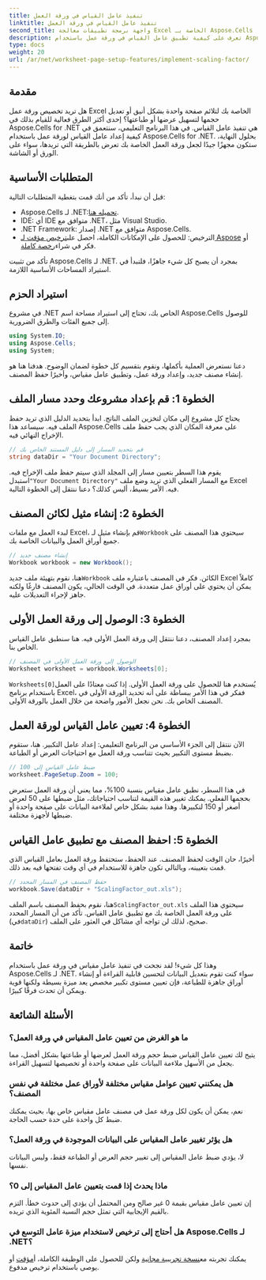 ```yaml
---
title: تنفيذ عامل القياس في ورقة العمل
linktitle: تنفيذ عامل القياس في ورقة العمل
second_title: واجهة برمجة تطبيقات معالجة Excel الخاصة بـ Aspose.Cells .NET
description: تعرف على كيفية تطبيق عامل القياس في ورقة عمل باستخدام Aspose.Cells for .NET من خلال برنامج تعليمي خطوة بخطوة وأمثلة وأسئلة شائعة. مثالي للقياس السلس.
type: docs
weight: 20
url: /ar/net/worksheet-page-setup-features/implement-scaling-factor/
---
```

## مقدمة

هل تريد تخصيص ورقة عمل Excel الخاصة بك لتلائم صفحة واحدة بشكل أنيق أو تعديل حجمها لتسهيل عرضها أو طباعتها؟ إحدى أكثر الطرق فعالية للقيام بذلك في Aspose.Cells for .NET هي تنفيذ عامل القياس. في هذا البرنامج التعليمي، سنتعمق في كيفية إعداد عامل القياس لورقة عمل باستخدام Aspose.Cells for .NET. بحلول النهاية، ستكون مجهزًا جيدًا لجعل ورقة العمل الخاصة بك تعرض بالطريقة التي تريدها، سواء على الورق أو الشاشة.

## المتطلبات الأساسية

قبل أن نبدأ، تأكد من أنك قمت بتغطية المتطلبات التالية:

-  Aspose.Cells لـ .NET:[تحميله هنا](https://releases.aspose.com/cells/net/).
- IDE: أي IDE متوافق مع .NET، مثل Visual Studio.
- .NET Framework: إصدار .NET متوافق مع Aspose.Cells.
-  الترخيص: للحصول على الإمكانات الكاملة، احصل على[ترخيص مؤقت لـ Aspose](https://purchase.aspose.com/temporary-license/) أو فكر في شراء[رخصة كاملة](https://purchase.aspose.com/buy).

تأكد من تثبيت Aspose.Cells لـ .NET. بمجرد أن يصبح كل شيء جاهزًا، فلنبدأ في استيراد المساحات الأساسية اللازمة.


## استيراد الحزم

في مشروع .NET الخاص بك، تحتاج إلى استيراد مساحة اسم Aspose.Cells للوصول إلى جميع الفئات والطرق الضرورية.

```csharp
using System.IO;
using Aspose.Cells;
using System;
```

دعنا نستعرض العملية بأكملها، ونقوم بتقسيم كل خطوة لضمان الوضوح. هدفنا هنا هو إنشاء مصنف جديد، وإعداد ورقة عمل، وتطبيق عامل مقياس، وأخيرًا حفظ المصنف. 

## الخطوة 1: قم بإعداد مشروعك وحدد مسار الملف

يحتاج كل مشروع إلى مكان لتخزين الملف الناتج. ابدأ بتحديد الدليل الذي تريد حفظ الملف فيه. سيساعد هذا Aspose.Cells على معرفة المكان الذي يجب حفظ ملف الإخراج النهائي فيه.

```csharp
// قم بتحديد المسار إلى دليل المستند الخاص بك
string dataDir = "Your Document Directory";
```


 يقوم هذا السطر بتعيين مسار إلى المجلد الذي سيتم حفظ ملف الإخراج فيه. استبدل`"Your Document Directory"` مع المسار الفعلي الذي تريد وضع ملف Excel فيه. الأمر بسيط، أليس كذلك؟ دعنا ننتقل إلى الخطوة التالية.


## الخطوة 2: إنشاء مثيل لكائن المصنف

 لبدء العمل مع ملفات Excel، قم بإنشاء مثيل لـ`Workbook` سيحتوي هذا المصنف على جميع أوراق العمل والبيانات الخاصة بك.

```csharp
// إنشاء مصنف جديد
Workbook workbook = new Workbook();
```


 هنا، نقوم بتهيئة ملف جديد`Workbook` الكائن. فكر في المصنف باعتباره ملف Excel كاملاً يمكن أن يحتوي على أوراق عمل متعددة. في الوقت الحالي، يكون المصنف فارغًا ولكنه جاهز لإجراء التعديلات عليه.


## الخطوة 3: الوصول إلى ورقة العمل الأولى

بمجرد إعداد المصنف، دعنا ننتقل إلى ورقة العمل الأولى فيه. هنا سنطبق عامل القياس الخاص بنا.

```csharp
// الوصول إلى ورقة العمل الأولى في المصنف
Worksheet worksheet = workbook.Worksheets[0];
```


`Worksheets[0]`يُستخدم هنا للحصول على ورقة العمل الأولى. إذا كنت معتادًا على العمل باستخدام برنامج Excel، ففكر في هذا الأمر ببساطة على أنه تحديد الورقة الأولى في المصنف الخاص بك. نحن نجعل الأمور واضحة من خلال العمل بالورقة الأولى.


## الخطوة 4: تعيين عامل القياس لورقة العمل

الآن ننتقل إلى الجزء الأساسي من البرنامج التعليمي: إعداد عامل التكبير. هنا، ستقوم بضبط مستوى التكبير بحيث تتناسب ورقة العمل مع احتياجات العرض أو الطباعة.

```csharp
// ضبط عامل القياس إلى 100
worksheet.PageSetup.Zoom = 100;
```


في هذا السطر، نطبق عامل مقياس بنسبة 100%، مما يعني أن ورقة العمل ستعرض بحجمها الفعلي. يمكنك تغيير هذه القيمة لتناسب احتياجاتك، مثل ضبطها على 50 لعرض أصغر أو 150 لتكبيرها. وهذا مفيد بشكل خاص لملاءمة البيانات على صفحة واحدة أو ضبطها لأجهزة مختلفة.


## الخطوة 5: احفظ المصنف مع تطبيق عامل القياس

أخيرًا، حان الوقت لحفظ المصنف. عند الحفظ، ستحتفظ ورقة العمل بعامل القياس الذي قمت بتعيينه، وبالتالي تكون جاهزة للاستخدام في أي وقت تفتحها فيه بعد ذلك.

```csharp
// حفظ المصنف في المسار المحدد
workbook.Save(dataDir + "ScalingFactor_out.xls");
```


 هنا، نقوم بحفظ المصنف باسم الملف`ScalingFactor_out.xls` سيحتوي هذا الملف على ورقة العمل الخاصة بك مع تطبيق عامل القياس. تأكد من أن المسار المحدد (في`dataDir`) صحيح، لذلك لن تواجه أي مشاكل في العثور على الملف.


## خاتمة

وهذا كل شيء! لقد نجحت في تنفيذ عامل مقياس في ورقة عمل باستخدام Aspose.Cells لـ .NET. سواء كنت تقوم بتعديل البيانات لتحسين قابلية القراءة أو إنشاء أوراق جاهزة للطباعة، فإن تعيين مستوى تكبير مخصص يعد ميزة بسيطة ولكنها قوية ويمكن أن تحدث فرقًا كبيرًا.

## الأسئلة الشائعة

### ما هو الغرض من تعيين عامل المقياس في ورقة العمل؟  
يتيح لك تعيين عامل القياس ضبط حجم ورقة العمل لعرضها أو طباعتها بشكل أفضل، مما يجعل من الأسهل ملاءمة البيانات على صفحة واحدة أو تخصيصها لتسهيل القراءة.

### هل يمكنني تعيين عوامل مقياس مختلفة لأوراق عمل مختلفة في نفس المصنف؟  
نعم، يمكن أن يكون لكل ورقة عمل في مصنف عامل مقياس خاص بها، بحيث يمكنك ضبط كل واحدة على حدة حسب الحاجة.

### هل يؤثر تغيير عامل المقياس على البيانات الموجودة في ورقة العمل؟  
لا، يؤدي ضبط عامل المقياس إلى تغيير حجم العرض أو الطباعة فقط، وليس البيانات نفسها.

### ماذا يحدث إذا قمت بتعيين عامل المقياس إلى 0؟  
إن تعيين عامل مقياس بقيمة 0 غير صالح ومن المحتمل أن يؤدي إلى حدوث خطأ. التزم بالقيم الإيجابية التي تمثل حجم النسبة المئوية الذي تريده.

### هل أحتاج إلى ترخيص لاستخدام ميزة عامل التوسع في Aspose.Cells لـ .NET؟  
 يمكنك تجربته مع[نسخة تجريبية مجانية](https://releases.aspose.com/) ولكن للحصول على الوظيفة الكاملة، أ[مؤقت](https://purchase.aspose.com/temporary-license/) أو يوصى باستخدام ترخيص مدفوع.